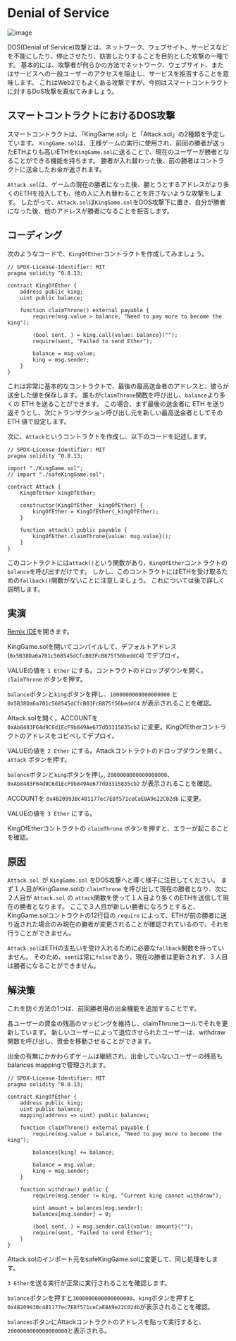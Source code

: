 # Denial of Service

![image](https://user-images.githubusercontent.com/16539849/174761638-cf7c28d6-f654-4f5b-8fab-569ddc968941.png)

DOS(Denial of Service)攻撃とは、ネットワーク、ウェブサイト、サービスなどを不能にしたり、停止させたり、妨害したりすることを目的とした攻撃の一種です。
基本的には、攻撃者が何らかの方法でネットワーク、ウェブサイト、またはサービスへの一般ユーザーのアクセスを阻止し、サービスを拒否することを意味します。
これはWeb2でもよくある攻撃ですが、今回はスマートコントラクトに対するDoS攻撃を真似てみましょう。

## スマートコントラクトにおけるDOS攻撃

スマートコントラクトは、「KingGame.sol」と「Attack.sol」の2種類を予定しています。
`KingGame.sol`は、王様ゲームの実行に使用され、前回の勝者が送ったETHよりも高いETHを`KingGame.sol`に送ることで、現在のユーザーが勝者となることができる機能を持ちます。
勝者が入れ替わった後、前の勝者はコントラクトに送金したお金が返されます。

`Attack.sol`は、ゲームの現在の勝者になった後、勝とうとするアドレスがより多くのETHを投入しても、他の人に入れ替わることを許さないような攻撃をします。
したがって、`Attack.sol`は`KingGame.sol`をDOS攻撃下に置き、自分が勝者になった後、他のアドレスが勝者になることを拒否します。

## コーディング

次のようなコードで、`KingOfEther`コントラクトを作成してみましょう。

```solidity
// SPDX-License-Identifier: MIT
pragma solidity ^0.8.13;

contract KingOfEther {
    address public king;
    uint public balance;

    function claimThrone() external payable {
        require(msg.value > balance, "Need to pay more to become the king");

        (bool sent, ) = king.call{value: balance}("");
        require(sent, "Failed to send Ether");

        balance = msg.value;
        king = msg.sender;
    }
}
```

これは非常に基本的なコントラクトで、最後の最高送金者のアドレスと、彼らが送金した値を保存します。
誰もが`claimThrone`関数を呼び出し、`balance`より多くの ETH を送ることができます。
この場合、まず最後の送金者に ETH を送り返そうとし、次にトランザクション呼び出し元を新しい最高送金者としてその ETH 値で設定します。

次に、`Attack`というコントラクトを作成し、以下のコードを記述します。

```solidity
// SPDX-License-Identifier: MIT
pragma solidity ^0.8.13;

import "./KingGame.sol";
// import "./safeKingGame.sol";

contract Attack {
    KingOfEther kingOfEther;

    constructor(KingOfEther _kingOfEther) {
        kingOfEther = KingOfEther(_kingOfEther);
    }

    function attack() public payable {
        kingOfEther.claimThrone{value: msg.value}();
    }
}
```

このコントラクトには`attack()`という関数があり、`KingOfEther`コントラクトの `balance`を呼び出すだけです。
しかし、このコントラクトにはETHを受け取るための`fallback()`関数がないことに注意しましょう。
これについては後で詳しく説明します。

## 実演
[Remix IDE](https://remix.ethereum.org/#optimize=false&runs=200&evmVersion=null&version=builtin)を開きます。

KingGame.solを開いてコンパイルして、デフォルトアドレス (`0x5B38Da6a701c568545dCfcB03FcB875f56beddC4`) でデプロイ。

VALUEの値を `1 Ether` にする。コントラクトのドロップダウンを開く。 `claimThrone`  ボタンを押す。

`balance`ボタンと`king`ボタンを押し、`1000000000000000000` と `0x5B38Da6a701c568545dCfcB03FcB875f56beddC4` が表示されることを確認。

Attack.solを開く。ACCOUNTを `0xAb8483F64d9C6d1EcF9b849Ae677dD3315835cb2` に変更。KingOfEtherコントラクトのアドレスをコピペしてデプロイ。

VALUEの値を `2 Ether` にする。Attackコントラクトのドロップダウンを開く。 `attack` ボタンを押す。

`balance`ボタンと`king`ボタンを押し,
 `2000000000000000000`、 `0xAb8483F64d9C6d1EcF9b849Ae677dD3315835cb2` が表示されることを確認。

ACCOUNTを `0x4B20993Bc481177ec7E8f571ceCaE8A9e22C02db` に変更。

VALUEの値を `3 Ether` にする。

KingOfEtherコントラクトの `claimThrone` ボタンを押すと、エラーが起こることを確認。

## 原因

`Attack.sol `が `KingGame.sol` をDOS攻撃へと導く様子に注目してください。
まず１人目がKingGame.solの `claimThrone` を呼び出して現在の勝者となり、次に２人目が `Attack.sol` の `attack`関数を使って１人目より多くのETHを送信して現在の勝者となります。
ここで３人目が新しい勝者になろうとすると、KingGame.solコントラクトの12行目の `require` によって、ETHが前の勝者に送り返された場合のみ現在の勝者が変更されることが確認されているので、それを行うことができません。

`Attack.sol`はETHの支払いを受け入れるために必要な`fallback`関数を持っていません。
そのため、`sent`は常に`false`であり、現在の勝者は更新されず、３人目は勝者になることができません。

## 解決策

これを防ぐ方法の1つは、前回勝者用の出金機能を追加することです。

各ユーザーの資金の残高のマッピングを維持し、claimThroneコールでそれを更新しています。
新しいユーザーによって退位させられたユーザーは、withdraw関数を呼び出し、資金を移動させることができます。

出金の有無にかかわらずゲームは継続され、出金していないユーザーの残高もbalances mappingで管理されます。

```solidity
// SPDX-License-Identifier: MIT
pragma solidity ^0.8.13;

contract KingOfEther {
    address public king;
    uint public balance;
    mapping(address => uint) public balances;

    function claimThrone() external payable {
        require(msg.value > balance, "Need to pay more to become the king");

        balances[king] += balance;

        balance = msg.value;
        king = msg.sender;
    }

    function withdraw() public {
        require(msg.sender != king, "Current king cannot withdraw");

        uint amount = balances[msg.sender];
        balances[msg.sender] = 0;

        (bool sent, ) = msg.sender.call{value: amount}("");
        require(sent, "Failed to send Ether");
    }
}
```

Attack.solのインポート元をsafeKingGame.solに変更して、同じ処理をします。

`3 Ether`を送る実行が正常に実行されることを確認します。

`balance`ボタンを押すと`3000000000000000000`、`king`ボタンを押すと`0x4B20993Bc481177ec7E8f571ceCaE8A9e22C02db`が表示されることを確認。

`balances`ボタンにAttackコントラクトのアドレスを貼って実行すると、`2000000000000000000`と表示される。